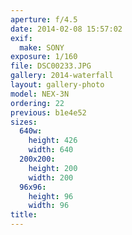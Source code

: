 ```yaml
---
aperture: f/4.5
date: 2014-02-08 15:57:02
exif:
  make: SONY
exposure: 1/160
file: DSC00233.JPG
gallery: 2014-waterfall
layout: gallery-photo
model: NEX-3N
ordering: 22
previous: b1e4e52
sizes:
  640w:
    height: 426
    width: 640
  200x200:
    height: 200
    width: 200
  96x96:
    height: 96
    width: 96
title: 
---
```

